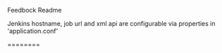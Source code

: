 Feedbock Readme

Jenkins hostname, job url and xml api are configurable via properties in 'application.conf'

========
